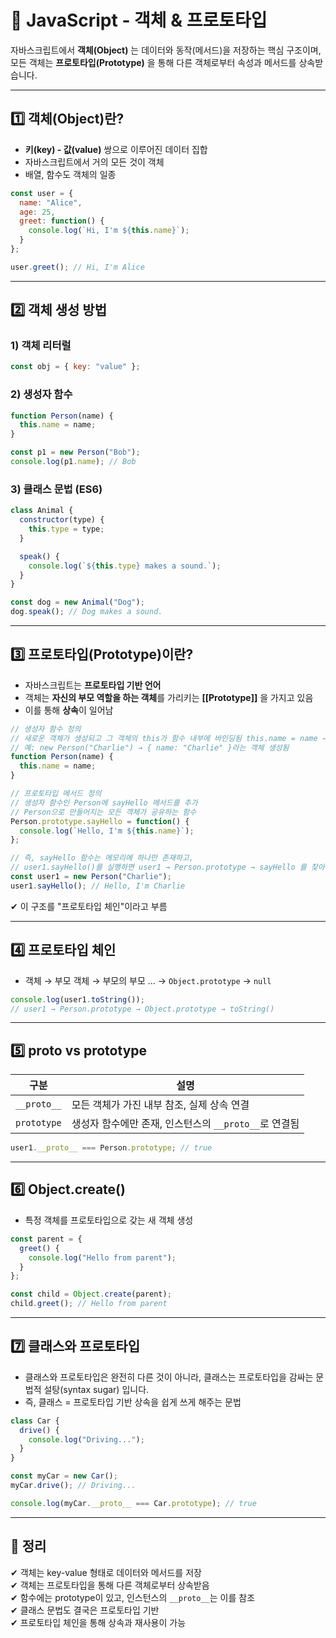 # 🧱 JavaScript - 객체 & 프로토타입

자바스크립트에서 **객체(Object)** 는 데이터와 동작(메서드)을 저장하는 핵심 구조이며, 모든 객체는 **프로토타입(Prototype)** 을 통해 다른 객체로부터 속성과 메서드를 상속받습니다.

---

## 1️⃣ 객체(Object)란?

- **키(key) - 값(value)** 쌍으로 이루어진 데이터 집합
- 자바스크립트에서 거의 모든 것이 객체
- 배열, 함수도 객체의 일종

```js
const user = {
  name: "Alice",
  age: 25,
  greet: function() {
    console.log(`Hi, I'm ${this.name}`);
  }
};

user.greet(); // Hi, I'm Alice
```

---

## 2️⃣ 객체 생성 방법

### 1) 객체 리터럴

```js
const obj = { key: "value" };
```

### 2) 생성자 함수

```js
function Person(name) {
  this.name = name;
}

const p1 = new Person("Bob");
console.log(p1.name); // Bob
```

### 3) 클래스 문법 (ES6)

```js
class Animal {
  constructor(type) {
    this.type = type;
  }

  speak() {
    console.log(`${this.type} makes a sound.`);
  }
}

const dog = new Animal("Dog");
dog.speak(); // Dog makes a sound.
```

---

## 3️⃣ 프로토타입(Prototype)이란?

- 자바스크립트는 **프로토타입 기반 언어**
- 객체는 **자신의 부모 역할을 하는 객체**를 가리키는 **[[Prototype]]** 을 가지고 있음
- 이를 통해 **상속**이 일어남

```js
// 생성자 함수 정의
// 새로운 객체가 생성되고 그 객체의 this가 함수 내부에 바인딩됨 this.name = name → 생성된 객체에 name 속성 추가됨
// 예: new Person("Charlie") → { name: "Charlie" }라는 객체 생성됨
function Person(name) {
  this.name = name;
}

// 프로토타입 메서드 정의
// 생성자 함수인 Person에 sayHello 메서드를 추가
// Person으로 만들어지는 모든 객체가 공유하는 함수
Person.prototype.sayHello = function() {
  console.log(`Hello, I'm ${this.name}`);
};

// 즉, sayHello 함수는 메모리에 하나만 존재하고,
// user1.sayHello()를 실행하면 user1 → Person.prototype → sayHello 를 찾아서 실행함
const user1 = new Person("Charlie");
user1.sayHello(); // Hello, I'm Charlie
```

✔ 이 구조를 "프로토타입 체인"이라고 부름

---

## 4️⃣ 프로토타입 체인

- 객체 → 부모 객체 → 부모의 부모 ... → `Object.prototype` → `null`

```js
console.log(user1.toString()); 
// user1 → Person.prototype → Object.prototype → toString()
```

---

## 5️⃣ __proto__ vs prototype

| 구분 | 설명 |
|------|------|
| `__proto__` | 모든 객체가 가진 내부 참조, 실제 상속 연결 |
| `prototype` | 생성자 함수에만 존재, 인스턴스의 `__proto__`로 연결됨 |

```js
user1.__proto__ === Person.prototype; // true
```

---

## 6️⃣ Object.create()

- 특정 객체를 프로토타입으로 갖는 새 객체 생성

```js
const parent = {
  greet() {
    console.log("Hello from parent");
  }
};

const child = Object.create(parent);
child.greet(); // Hello from parent
```

---

## 7️⃣ 클래스와 프로토타입

- 클래스와 프로토타입은 완전히 다른 것이 아니라, 클래스는 프로토타입을 감싸는 문법적 설탕(syntax sugar) 입니다.
- 즉, 클래스 = 프로토타입 기반 상속을 쉽게 쓰게 해주는 문법

```js
class Car {
  drive() {
    console.log("Driving...");
  }
}

const myCar = new Car();
myCar.drive(); // Driving...

console.log(myCar.__proto__ === Car.prototype); // true
```

---

## 🎯 정리

✔ 객체는 key-value 형태로 데이터와 메서드를 저장  
✔ 객체는 프로토타입을 통해 다른 객체로부터 상속받음  
✔ 함수에는 prototype이 있고, 인스턴스의 `__proto__`는 이를 참조  
✔ 클래스 문법도 결국은 프로토타입 기반  
✔ 프로토타입 체인을 통해 상속과 재사용이 가능  

